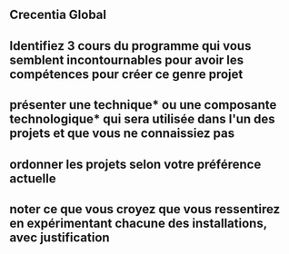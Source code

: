 ## Crecentia Global

## Identifiez 3 cours du programme qui vous semblent incontournables pour avoir les compétences pour créer ce genre projet


## présenter une technique* ou une composante technologique* qui sera utilisée dans l'un des projets et que vous ne connaissiez pas


## ordonner les projets selon votre préférence actuelle


## noter ce que vous croyez que vous ressentirez en expérimentant chacune des installations, avec justification
